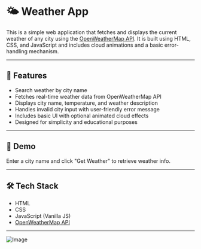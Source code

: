 ﻿# 🌤️ Weather App

This is a simple web application that fetches and displays the current weather of any city using the [OpenWeatherMap API](https://openweathermap.org/api). It is built using HTML, CSS, and JavaScript and includes cloud animations and a basic error-handling mechanism.

---

## 🔧 Features

- Search weather by city name  
- Fetches real-time weather data from OpenWeatherMap API  
- Displays city name, temperature, and weather description  
- Handles invalid city input with user-friendly error message  
- Includes basic UI with optional animated cloud effects  
- Designed for simplicity and educational purposes  

---

## 🚀 Demo

Enter a city name and click "Get Weather" to retrieve weather info.

---

## 🛠️ Tech Stack

- HTML  
- CSS  
- JavaScript (Vanilla JS)  
- [OpenWeatherMap API](https://openweathermap.org/)

---
![Image](https://github.com/user-attachments/assets/4ff77675-157a-4240-8b53-e0e33d8a97f4)
